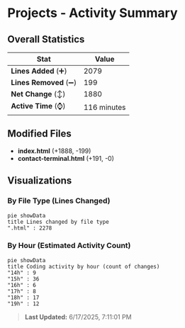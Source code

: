 # Projects - Activity Summary 

## Overall Statistics

| Stat                   | Value                                                             |
| ---------------------- | ----------------------------------------------------------------- |
| **Lines Added** (➕)   | 2079                                          |
| **Lines Removed** (➖) | 199                                        |
| **Net Change** (↕)    | 1880                |
| **Active Time** (⌚)   | 116 minutes |


## Modified Files
- **index.html** (+1888, -199)
- **contact-terminal.html** (+191, -0)

## Visualizations

### By File Type (Lines Changed)

```mermaid
pie showData
title Lines changed by file type
".html" : 2278
```

### By Hour (Estimated Activity Count)

```mermaid
pie showData
title Coding activity by hour (count of changes)
"14h" : 9
"15h" : 36
"16h" : 6
"17h" : 8
"18h" : 17
"19h" : 12
```


> **Last Updated:** 6/17/2025, 7:11:01 PM